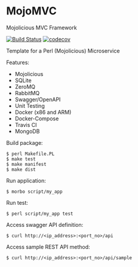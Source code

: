 # MojoMVC
Mojolicious MVC Framework

[![Build Status](https://travis-ci.org/milagan/MojoMVC.svg?branch=master)](https://travis-ci.org/milagan/MojoMVC) [![codecov](https://codecov.io/gh/milagan/MojoMVC/branch/master/graph/badge.svg)](https://codecov.io/gh/milagan/MojoMVC)


Template for a Perl (Mojolicious) Microservice

Features:
- Mojolicious
- SQLite
- ZeroMQ
- RabbitMQ
- Swagger/OpenAPI
- Unit Testing
- Docker (x86 and ARM)
- Docker-Compose
- Travis CI
- MongoDB

Build package:

```
$ perl Makefile.PL
$ make test
$ make manifest
$ make dist
```

Run application:

```
$ morbo script/my_app
```

Run test:

```
$ perl script/my_app test
```

Access swagger API definition:

```
$ curl http://<ip_address>:<port_no>/api
```

Access sample REST API method:

```
$ curl http://<ip_address>:<port_no>/api/sample
```
